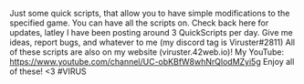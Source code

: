 Just some quick scripts, that allow you to have simple modifications to the specified game.
You can have all the scripts on.
Check back here for updates, latley I have been posting around 3 QuickScripts per day.
Give me ideas, report bugs, and whatever to me (my discord tag is Viruster#2811)
All of these scripts are also on my website (viruster.42web.io)!
My YouTube: https://www.youtube.com/channel/UC-obKBfW8whNrQlodMZyi5g
Enjoy all of these!
<3
#VIRUS

